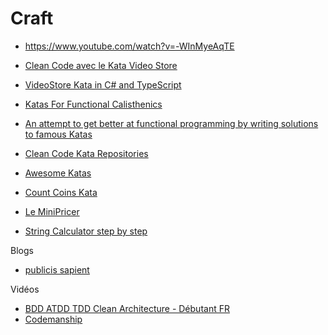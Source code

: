 # Craft

- https://www.youtube.com/watch?v=-WInMyeAqTE

- [Clean Code avec le Kata Video Store](https://blog.soat.fr/2018/05/cleancode-videostore-cs-ts-analyse/)
- [VideoStore Kata in C# and TypeScript ](https://github.com/SoatGroup/kata-videostore)
- [Katas For Functional Calisthenics](https://codurance.com/2017/11/16/katas-for-functional-calisthenics)
- [An attempt to get better at functional programming by writing solutions to famous Katas ](https://github.com/Madmous/Kata)
- [Clean Code Kata Repositories ](https://github.com/cleancode-katas)
- [Awesome Katas](https://github.com/gamontal/awesome-katas)
- [Count Coins Kata](https://github.com/sodper/count-coins-kata)
- [Le MiniPricer](https://ingdevfi.wordpress.com/2015/02/27/kata-finance-le-minipricer/)
- [String Calculator step by step](https://osherove.com/tdd-kata-1)

Blogs

- [publicis sapient](https://blog.engineering.publicissapient.fr/category/craftsmanship/)

Vidéos

- [BDD ATDD TDD Clean Architecture - Débutant FR](https://www.youtube.com/watch?v=azlX-KU6guA)
- [Codemanship](https://www.youtube.com/channel/UCH6iK78WQAwlK1g-z_dYxHA)
